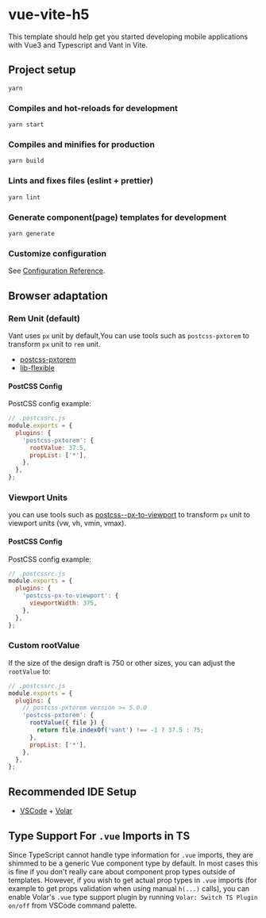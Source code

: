 # vue-vite-h5

This template should help get you started developing mobile applications with Vue3 and Typescript and Vant in Vite.

## Project setup

```
yarn
```

### Compiles and hot-reloads for development

```
yarn start
```

### Compiles and minifies for production

```
yarn build
```

### Lints and fixes files (eslint + prettier)

```
yarn lint
```

### Generate component(page) templates for development

```
yarn generate
```

### Customize configuration

See [Configuration Reference](https://vitejs.dev/config/).

## Browser adaptation

### Rem Unit (default)

Vant uses `px` unit by default,You can use tools such as `postcss-pxtorem` to transform `px` unit to `rem` unit.

- [postcss-pxtorem](https://github.com/cuth/postcss-pxtorem)
- [lib-flexible](https://github.com/amfe/lib-flexible)

#### PostCSS Config

PostCSS config example:

```js
// .postcssrc.js
module.exports = {
  plugins: {
    'postcss-pxtorem': {
      rootValue: 37.5,
      propList: ['*'],
    },
  },
};
```

### Viewport Units

you can use tools such as [postcss--px-to-viewport](https://github.com/evrone/postcss-px-to-viewport) to transform `px` unit to viewport units (vw, vh, vmin, vmax).

#### PostCSS Config

PostCSS config example:

```js
// .postcssrc.js
module.exports = {
  plugins: {
    'postcss-px-to-viewport': {
      viewportWidth: 375,
    },
  },
};
```

### Custom rootValue

If the size of the design draft is 750 or other sizes, you can adjust the `rootValue` to:

```js
// .postcssrc.js
module.exports = {
  plugins: {
    // postcss-pxtorem version >= 5.0.0
    'postcss-pxtorem': {
      rootValue({ file }) {
        return file.indexOf('vant') !== -1 ? 37.5 : 75;
      },
      propList: ['*'],
    },
  },
};
```

## Recommended IDE Setup

- [VSCode](https://code.visualstudio.com/) + [Volar](https://marketplace.visualstudio.com/items?itemName=johnsoncodehk.volar)

## Type Support For `.vue` Imports in TS

Since TypeScript cannot handle type information for `.vue` imports, they are shimmed to be a generic Vue component type by default. In most cases this is fine if you don't really care about component prop types outside of templates. However, if you wish to get actual prop types in `.vue` imports (for example to get props validation when using manual `h(...)` calls), you can enable Volar's `.vue` type support plugin by running `Volar: Switch TS Plugin on/off` from VSCode command palette.
